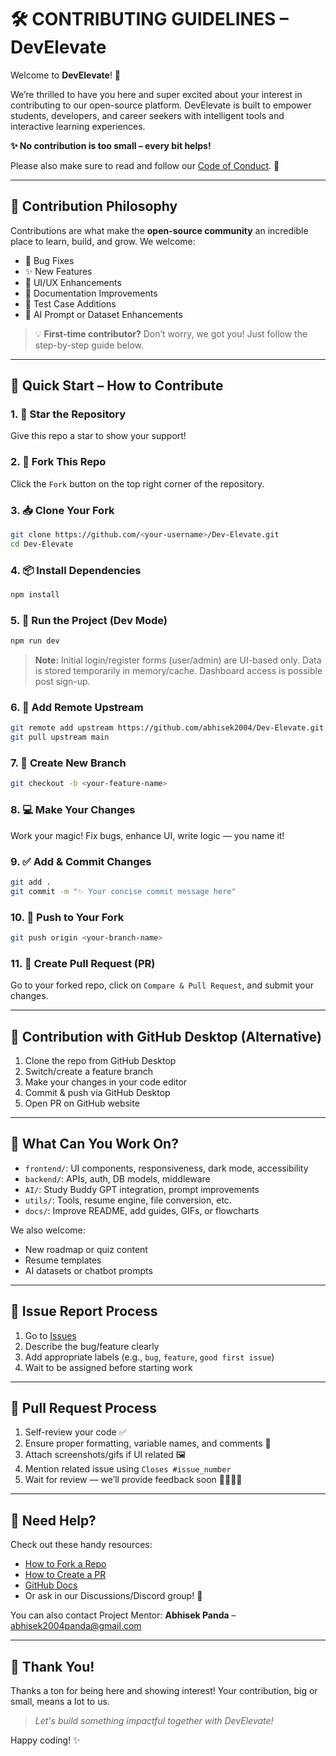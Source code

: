 # 🛠️ CONTRIBUTING GUIDELINES – DevElevate

Welcome to **DevElevate**! 🚀

We’re thrilled to have you here and super excited about your interest in contributing to our open-source platform.
DevElevate is built to empower students, developers, and career seekers with intelligent tools and interactive learning experiences.

**✨ No contribution is too small – every bit helps!**

Please also make sure to read and follow our [Code of Conduct](CODE_OF_CONDUCT.md). 💖

---

## 📌 Contribution Philosophy

Contributions are what make the **open-source community** an incredible place to learn, build, and grow. We welcome:

- 🐞 Bug Fixes
- ✨ New Features
- 🎨 UI/UX Enhancements
- 📄 Documentation Improvements
- 🧪 Test Case Additions
- 🧠 AI Prompt or Dataset Enhancements

> 💡 **First-time contributor?** Don’t worry, we got you! Just follow the step-by-step guide below.

---

## 🚀 Quick Start – How to Contribute

### 1. 🌟 Star the Repository

Give this repo a star to show your support!

### 2. 🍴 Fork This Repo

Click the `Fork` button on the top right corner of the repository.

### 3. 📥 Clone Your Fork

```bash
git clone https://github.com/<your-username>/Dev-Elevate.git
cd Dev-Elevate
```

### 4. 📦 Install Dependencies

```bash
npm install
```

### 5. 🚀 Run the Project (Dev Mode)

```bash
npm run dev
```

> **Note:** Initial login/register forms (user/admin) are UI-based only. Data is stored temporarily in memory/cache. Dashboard access is possible post sign-up.

### 6. 🔄 Add Remote Upstream

```bash
git remote add upstream https://github.com/abhisek2004/Dev-Elevate.git
git pull upstream main
```

### 7. 🌿 Create New Branch

```bash
git checkout -b <your-feature-name>
```

### 8. 💻 Make Your Changes

Work your magic! Fix bugs, enhance UI, write logic — you name it!

### 9. ✅ Add & Commit Changes

```bash
git add .
git commit -m "✨ Your concise commit message here"
```

### 10. 🚀 Push to Your Fork

```bash
git push origin <your-branch-name>
```

### 11. 🔁 Create Pull Request (PR)

Go to your forked repo, click on `Compare & Pull Request`, and submit your changes.

---

## 🧪 Contribution with GitHub Desktop (Alternative)

1. Clone the repo from GitHub Desktop
2. Switch/create a feature branch
3. Make your changes in your code editor
4. Commit & push via GitHub Desktop
5. Open PR on GitHub website

---

## 🧩 What Can You Work On?

- `frontend/`: UI components, responsiveness, dark mode, accessibility
- `backend/`: APIs, auth, DB models, middleware
- `AI/`: Study Buddy GPT integration, prompt improvements
- `utils/`: Tools, resume engine, file conversion, etc.
- `docs/`: Improve README, add guides, GIFs, or flowcharts

We also welcome:

- New roadmap or quiz content
- Resume templates
- AI datasets or chatbot prompts

---

## 📝 Issue Report Process

1. Go to [Issues](https://github.com/abhisek2004/Dev-Elevate/issues)
2. Describe the bug/feature clearly
3. Add appropriate labels (e.g., `bug`, `feature`, `good first issue`)
4. Wait to be assigned before starting work

---

## 🚀 Pull Request Process

1. Self-review your code ✅
2. Ensure proper formatting, variable names, and comments 💬
3. Attach screenshots/gifs if UI related 🖼️
4. Mention related issue using `Closes #issue_number`
5. Wait for review — we’ll provide feedback soon 👨‍💻👩‍💻

---

## 🧠 Need Help?

Check out these handy resources:

- [How to Fork a Repo](https://docs.github.com/en/get-started/quickstart/fork-a-repo)
- [How to Create a PR](https://opensource.com/article/19/7/create-pull-request-github)
- [GitHub Docs](https://docs.github.com/en)
- Or ask in our Discussions/Discord group! 💬

You can also contact Project Mentor:
**Abhisek Panda** – [abhisek2004panda@gmail.com](mailto:abhisek2004panda@gmail.com)

---

## 💖 Thank You!

Thanks a ton for being here and showing interest! Your contribution, big or small, means a lot to us.

> _Let's build something impactful together with DevElevate!_

Happy coding! ✨
